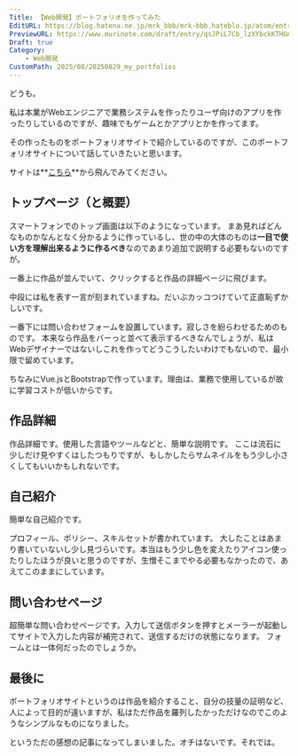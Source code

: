 ```yaml
---
Title: 【Web開発】ポートフォリオを作ってみた
EditURL: https://blog.hatena.ne.jp/mrk_bbb/mrk-bbb.hateblo.jp/atom/entry/6802418398566962131
PreviewURL: https://www.murinote.com/draft/entry/qsJPiL7Cb_lzXYbckKTHUA3LoFc
Draft: true
Category:
    - Web開発
CustomPath: 2025/08/20250829_my_portfolios
---
```


どうも。

私は本業がWebエンジニアで業務システムを作ったりユーザ向けのアプリを作ったりしているのですが、趣味でもゲームとかアプリとかを作ってます。

その作ったものをポートフォリオサイトで紹介しているのですが、このポートフォリオサイトについて話していきたいと思います。

サイトは**[こちら](https://muricre.com/)**から飛んでみてください。

## トップページ（と概要）
スマートフォンでのトップ画面は以下のようになっています。
まあ見ればどんなものかなんとなく分かるように作っているし、世の中の大体のものは**一目で使い方を理解出来るように作るべき**なのであまり追加で説明する必要もないのですが。

一番上に作品が並んでいて、クリックすると作品の詳細ページに飛びます。

中段には私を表す一言が刻まれていますね。だいぶカッコつけていて正直恥ずかしいです。

一番下には問い合わせフォームを設置しています。寂しさを紛らわせるためのものです。
本来なら作品をバーっと並べて表示するべきなんでしょうが、私はWebデザイナーではないしこれを作ってどうこうしたいわけでもないので、最小限で留めています。

ちなみにVue.jsとBootstrapで作っています。理由は、業務で使用しているが故に学習コストが低いからです。

## 作品詳細
作品詳細です。使用した言語やツールなどと、簡単な説明です。
ここは流石に少しだけ見やすくはしたつもりですが、もしかしたらサムネイルをもう少し小さくしてもいいかもしれないです。

## 自己紹介
簡単な自己紹介です。

プロフィール、ポリシー、スキルセットが書かれています。
大したことはあまり書いていないし少し見づらいです。本当はもう少し色を変えたりアイコン使ったりしたほうが良いと思うのですが、生憎そこまでやる必要もなかったので、あえてこのままにしています。

## 問い合わせページ
超簡単な問い合わせページです。入力して送信ボタンを押すとメーラーが起動してサイトで入力した内容が補完されて、送信するだけの状態になります。
フォームとは一体何だったのでしょうか。

## 最後に
ポートフォリオサイトというのは作品を紹介すること、自分の技量の証明など、人によって目的が違いますが、私はただ作品を羅列したかっただけなのでこのようなシンプルなものになりました。

というただの感想の記事になってしまいました。オチはないです。それでは。
